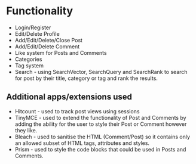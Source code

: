 <h1>Functionality</h1>
<ul>
 <li>
     Login/Register
   </li>
 <li>
     Edit/Delete Profile
   </li>
  <li>
     Add/Edit/Delete/Close Post
   </li>
  <li>
     Add/Edit/Delete Comment
   </li>
 <li>
     Like system for Posts and Comments
   </li>
 <li>
     Categories
   </li>
 <li>
     Tag system
   </li>
 <li>
     Search - using SearchVector, SearchQuery and SearchRank to search for post by their title, category or tag and rank the results.
   </li>
 </ul>
 
 <h2>Additional apps/extensions used</h2>
 <ul>
 <li>
     Hitcount - used to track post views using sessions
   </li>
 <li>
     TinyMCE - used to extend the functionality of Post and Comments by adding the ability for the user to style their Post or Comment however they like.
   </li>
  <li>
     Bleach - used to sanitise the HTML (Comment/Post) so it contains only an allowed subset of HTML tags, attributes and styles.
   </li>
 <li>
     Prism - used to style the code blocks that could be used in Posts and Comments.
   </li>
 </ul>
